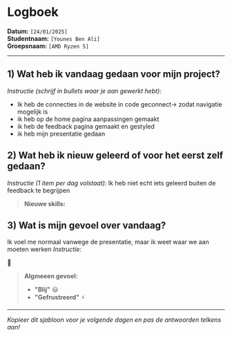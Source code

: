 # Logboek

**Datum:** `[24/01/2025]`  
**Studentnaam:** `[Younes Ben Ali]`  
**Groepsnaam:** `[AMD Ryzen 5]`

---

## 1) Wat heb ik vandaag gedaan voor mijn project?

_Instructie (schrijf in bullets waar je aan gewerkt hebt):_

- Ik heb de connecties in de website in code geconnect-> zodat navigatie mogelijk is
- ik heb op de home pagina aanpassingen gemaakt
- ik heb de feedback pagina gemaakt en gestyled
- ik heb mijn presentatie gedaan

## 2) Wat heb ik nieuw geleerd of voor het eerst zelf gedaan?

_Instructie (1 item per dag volstaat):_
Ik heb niet echt iets geleerd buiten de feedback te begrijpen

> **Nieuwe skills:**

## 3) Wat is mijn gevoel over vandaag?

Ik voel me normaal vanwege de presentatie, maar ik weet waar we aan moeten werken
_Instructie:_

🙂

> **Algmeeen gevoel:**
>
> - **"Blij"** :smiley:
> - **"Gefrustreerd"** :zap:

---

_Kopieer dit sjabloon voor je volgende dagen en pas de antwoorden telkens aan!_
